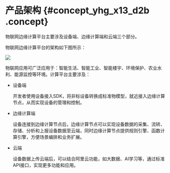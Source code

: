 # 产品架构 {#concept_yhg_x13_d2b .concept}

物联网边缘计算平台主要涉及设备端、边缘计算端和云端三个部分。

物联网边缘计算平台的架构如下图所示：

![](http://static-aliyun-doc.oss-cn-hangzhou.aliyuncs.com/assets/img/14807/15476185526611_zh-CN.png)

物联网应用可广泛应用于：智能生活、智能工业、智能楼宇、环境保护、农业水利、能源监控等环境。计算平台主要涉及：

-   设备端

    开发者使用设备接入SDK，将非标设备转换成标准物模型，就近接入边缘计算节点，从而实现设备的管理和控制。

-   边缘计算端

    设备连接到边缘计算节点后，边缘计算节点可以实现设备数据的采集、流转、存储、分析和上报设备数据至云端，同时边缘计算节点提供规则引擎、函数计算引擎，方便场景编排和业务扩展。

-   云端

    设备数据上传云端后，可以结合阿里云功能，如大数据、AI学习等，通过标准API接口，实现更多功能和应用。


